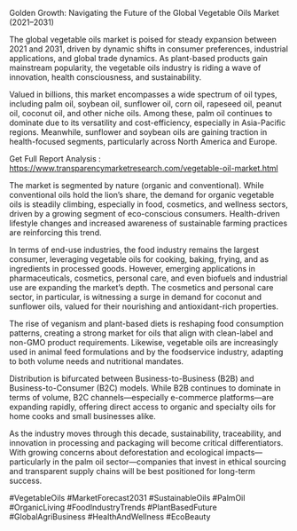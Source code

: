 
Golden Growth: Navigating the Future of the Global Vegetable Oils Market (2021–2031)

The global vegetable oils market is poised for steady expansion between 2021 and 2031, driven by dynamic shifts in consumer preferences, industrial applications, and global trade dynamics. As plant-based products gain mainstream popularity, the vegetable oils industry is riding a wave of innovation, health consciousness, and sustainability.

Valued in billions, this market encompasses a wide spectrum of oil types, including palm oil, soybean oil, sunflower oil, corn oil, rapeseed oil, peanut oil, coconut oil, and other niche oils. Among these, palm oil continues to dominate due to its versatility and cost-efficiency, especially in Asia-Pacific regions. Meanwhile, sunflower and soybean oils are gaining traction in health-focused segments, particularly across North America and Europe.

Get Full Report Analysis : https://www.transparencymarketresearch.com/vegetable-oil-market.html

The market is segmented by nature (organic and conventional). While conventional oils hold the lion’s share, the demand for organic vegetable oils is steadily climbing, especially in food, cosmetics, and wellness sectors, driven by a growing segment of eco-conscious consumers. Health-driven lifestyle changes and increased awareness of sustainable farming practices are reinforcing this trend.

In terms of end-use industries, the food industry remains the largest consumer, leveraging vegetable oils for cooking, baking, frying, and as ingredients in processed goods. However, emerging applications in pharmaceuticals, cosmetics, personal care, and even biofuels and industrial use are expanding the market’s depth. The cosmetics and personal care sector, in particular, is witnessing a surge in demand for coconut and sunflower oils, valued for their nourishing and antioxidant-rich properties.

The rise of veganism and plant-based diets is reshaping food consumption patterns, creating a strong market for oils that align with clean-label and non-GMO product requirements. Likewise, vegetable oils are increasingly used in animal feed formulations and by the foodservice industry, adapting to both volume needs and nutritional mandates.

Distribution is bifurcated between Business-to-Business (B2B) and Business-to-Consumer (B2C) models. While B2B continues to dominate in terms of volume, B2C channels—especially e-commerce platforms—are expanding rapidly, offering direct access to organic and specialty oils for home cooks and small businesses alike.

As the industry moves through this decade, sustainability, traceability, and innovation in processing and packaging will become critical differentiators. With growing concerns about deforestation and ecological impacts—particularly in the palm oil sector—companies that invest in ethical sourcing and transparent supply chains will be best positioned for long-term success.

#VegetableOils #MarketForecast2031 #SustainableOils #PalmOil #OrganicLiving #FoodIndustryTrends #PlantBasedFuture #GlobalAgriBusiness #HealthAndWellness #EcoBeauty

